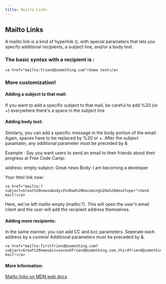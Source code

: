 ```yaml
---
title: Mailto Links
---
```

## Mailto Links

<!-- The article goes here, in GitHub-flavored Markdown. Feel free to add YouTube videos, images, and CodePen/JSBin embeds  -->

A mailto link is a kind of hyperlink (<a href=""></a>), with special parameters that lets you specify additional recipients, a subject line, and/or a body text.

### The basic syntax with a recipient is : 
    <a href="mailto:friend@something.com">Some text</a>

### More customization!

#### Adding a subject to that mail:

If you want to add a specific subject to that mail, be careful to add %20 (or +) everywhere there's a space in the subject line

#### Adding body text:

Similarly, you can add a specific message in the body portion of the email:
Again, spaces have to be replaced by %20 or +.
After the subject paramater, any additional parameter must be preceded by &

Example : Say you want users to send an email to their friends about their progress at Free Code Camp:

address: empty
subject: Great news
Body: I am becoming a developer

Your html link now:

    <a href="mailto:?subject=Great%20news&body=I%20am%20becoming%20a%20developer">Send mail!</a>
    
Here, we've left mailto empty (mailto:?). This will open the user's email client and the user will add the recipient address themselves.

#### Adding more recipients:

In the same manner, you can add CC and bcc parameters. 
Seperate each address by a comma! 
Additional parameters must be preceded by &.

    <a href="mailto:firstfriend@something.com?subject=Great%20news&cc=secondfriend@something.com,thirdfriend@something.com&bcc=fourthfriend@something.com">Send mail!</a>

#### More Information:
<!-- Please add any articles you think might be helpful to read before writing the article -->
<a href='https://developer.mozilla.org/en-US/docs/Learn/HTML/Introduction_to_HTML/Creating_hyperlinks' target='_blank' rel='nofollow'>Mailto links on MDN web docs</a>


